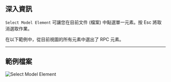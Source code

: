 ## 深入資訊
`Select Model Element` 可讓您在目前文件 (檔案) 中點選單一元素。按 Esc 將取消選取作業。

在以下範例中，從目前視圖的所有元素中選出了 RPC 元素。
___
## 範例檔案

![Select Model Element](./Dynamo.Nodes.DSModelElementSelection_img.jpg)
